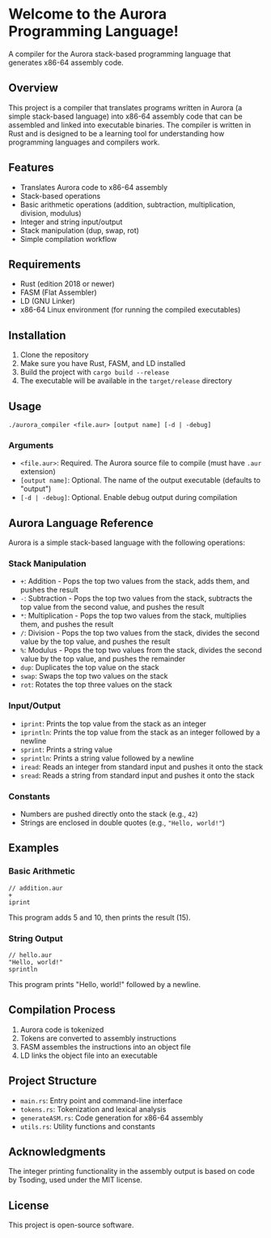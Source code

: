 # Welcome to the Aurora Programming Language!

A compiler for the Aurora stack-based programming language that generates x86-64 assembly code.

## Overview

This project is a compiler that translates programs written in Aurora (a simple stack-based language) into x86-64 assembly code that can be assembled and linked into executable binaries. The compiler is written in Rust and is designed to be a learning tool for understanding how programming languages and compilers work.

## Features

- Translates Aurora code to x86-64 assembly
- Stack-based operations
- Basic arithmetic operations (addition, subtraction, multiplication, division, modulus)
- Integer and string input/output
- Stack manipulation (dup, swap, rot)
- Simple compilation workflow

## Requirements

- Rust (edition 2018 or newer)
- FASM (Flat Assembler)
- LD (GNU Linker)
- x86-64 Linux environment (for running the compiled executables)

## Installation

1. Clone the repository
2. Make sure you have Rust, FASM, and LD installed
3. Build the project with `cargo build --release`
4. The executable will be available in the `target/release` directory

## Usage

```
./aurora_compiler <file.aur> [output name] [-d | -debug]
```

### Arguments

- `<file.aur>`: Required. The Aurora source file to compile (must have `.aur` extension)
- `[output name]`: Optional. The name of the output executable (defaults to "output")
- `[-d | -debug]`: Optional. Enable debug output during compilation

## Aurora Language Reference

Aurora is a simple stack-based language with the following operations:

### Stack Manipulation

- `+`: Addition - Pops the top two values from the stack, adds them, and pushes the result
- `-`: Subtraction - Pops the top two values from the stack, subtracts the top value from the second value, and pushes the result
- `*`: Multiplication - Pops the top two values from the stack, multiplies them, and pushes the result
- `/`: Division - Pops the top two values from the stack, divides the second value by the top value, and pushes the result
- `%`: Modulus - Pops the top two values from the stack, divides the second value by the top value, and pushes the remainder
- `dup`: Duplicates the top value on the stack
- `swap`: Swaps the top two values on the stack
- `rot`: Rotates the top three values on the stack

### Input/Output

- `iprint`: Prints the top value from the stack as an integer
- `iprintln`: Prints the top value from the stack as an integer followed by a newline
- `sprint`: Prints a string value
- `sprintln`: Prints a string value followed by a newline
- `iread`: Reads an integer from standard input and pushes it onto the stack
- `sread`: Reads a string from standard input and pushes it onto the stack

### Constants

- Numbers are pushed directly onto the stack (e.g., `42`)
- Strings are enclosed in double quotes (e.g., `"Hello, world!"`)

## Examples

### Basic Arithmetic

```
// addition.aur
+
iprint
```

This program adds 5 and 10, then prints the result (15).

### String Output

```
// hello.aur
"Hello, world!"
sprintln
```

This program prints "Hello, world!" followed by a newline.

## Compilation Process

1. Aurora code is tokenized
2. Tokens are converted to assembly instructions
3. FASM assembles the instructions into an object file
4. LD links the object file into an executable

## Project Structure

- `main.rs`: Entry point and command-line interface
- `tokens.rs`: Tokenization and lexical analysis
- `generateASM.rs`: Code generation for x86-64 assembly
- `utils.rs`: Utility functions and constants

## Acknowledgments

The integer printing functionality in the assembly output is based on code by Tsoding, used under the MIT license.

## License

This project is open-source software.
